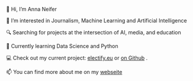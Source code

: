 👋 Hi, I’m Anna Neifer

👀 I’m interested in Journalism, Machine Learning and Artificial Intelligence

🔍 Searching for projects at the intersection of AI, media, and education

🌱 Currently learning Data Science and Python

💻 Check out my current project: [electify.eu](https://electify.eu) or [on Github](https://github.com/electify-eu) .

📫 You can find more about me on my [webseite](Aneifer.de)
